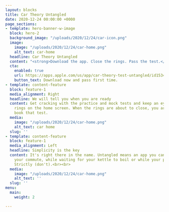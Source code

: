 ```yaml
---
layout: blocks
title: Car Theory Untangled
date: 2020-12-24 00:00:00 +0000
page_sections:
- template: hero-banner-w-image
  block: hero-2
  background_image: "/uploads/2020/12/24/car-icon.png"
  image:
    image: "/uploads/2020/12/24/car-home.png"
    alt_text: car-home
  headline: Car Theory Untangled
  content: "<strong>Download the app. Close the rings. Pass the test.</strong>"
  cta:
    enabled: true
    url: https://apps.apple.com/us/app/car-theory-test-untangled/id1534706484
    button_text: Download now and pass first time.
- template: content-feature
  block: feature-1
  media_alignment: Right
  headline: We will tell you when you are ready
  content: Get cracking with the practice and mock tests and keep an eye on the progress
    rings on the home screen. When the rings are about to close, you are ready. Go
    book that test.
  media:
    image: "/uploads/2020/12/24/car-home.png"
    alt_text: car home
  slug: ''
- template: content-feature
  block: feature-1
  media_alignment: Left
  headline: Simplicity is the key
  content: It's right there in the name. Untangled means an app you can fire-up on
    your commute, while waiting for your kettle to boil or while your partner is watching
    Strictly (don't).<br><br>
  media:
    image: "/uploads/2020/12/24/car-home.png"
    alt_text: ''
  slug: ''
menu:
  main:
    weight: 2

---
```

